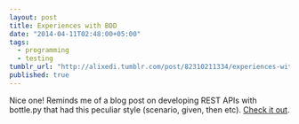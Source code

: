 ```yaml
---
layout: post
title: Experiences with BDD
date: "2014-04-11T02:48:00+05:00"
tags: 
  - programming
  - testing
tumblr_url: "http://alixedi.tumblr.com/post/82310211334/experiences-with-bdd-mauveweb"
published: true
---
```


Nice one! Reminds me of a blog post on developing REST APIs with bottle.py that had this peculiar style (scenario, given, then etc). [Check it out](http://mauveweb.co.uk/posts/2013/12/experiences-with-bdd.html).